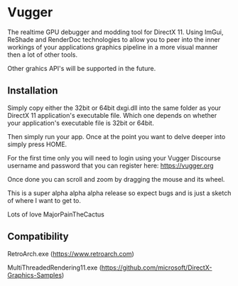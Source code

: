 # Vugger
The realtime GPU debugger and modding tool for DirectX 11.  Using ImGui, ReShade and RenderDoc technologies to allow you to peer into the inner workings of your applications graphics pipeline in a more visual manner then a lot of other tools.

Other grahics API's will be supported in the future.


## Installation

Simply copy either the 32bit or 64bit dxgi.dll into the same folder as your DirectX 11 application's executable file.  Which one depends on whether your application's executable file is 32bit or 64bit.

Then simply run your app. Once at the point you want to delve deeper into simply press HOME.  

For the first time only you will need to login using your Vugger Discourse username and password that you can register here: https://vugger.org

Once done you can scroll and zoom by dragging the mouse and its wheel.  

This is a super alpha alpha alpha release so expect bugs and is just a sketch of where I want to get to.

Lots of love MajorPainTheCactus



## Compatibility

RetroArch.exe (https://www.retroarch.com)

MultiThreadedRendering11.exe (https://github.com/microsoft/DirectX-Graphics-Samples) 

